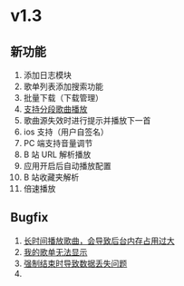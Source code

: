 # v1.3

## 新功能

1. 添加日志模块
2. 歌单列表添加搜索功能
3. 批量下载（下载管理）
4. [支持分段歌曲播放](https://github.com/bb-music/flutter-app/issues/20)
5. 歌曲源失效时进行提示并播放下一首
6. ios 支持（用户自签名）
7. PC 端支持音量调节
8. B 站 URL 解析播放
9. 应用开启后自动播放配置
10. B 站收藏夹解析
11. 倍速播放

## Bugfix

1. [长时间播放歌曲，会导致后台内存占用过大](https://github.com/bb-music/flutter-app/issues/28)
2. [我的歌单无法显示](https://github.com/bb-music/flutter-app/issues/26)
3. [强制结束时导致数据丢失问题](https://github.com/bb-music/flutter-app/issues/22)
4.
